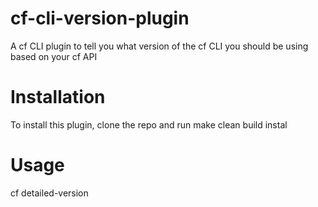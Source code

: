 # cf-cli-version-plugin
A cf CLI plugin to tell you what version of the cf CLI you should be using based on your cf API

# Installation
To install this plugin, clone the repo and run make clean build instal

# Usage
cf detailed-version
